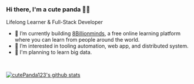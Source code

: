 ### Hi there, I'm a cute panda 🐼👋

Lifelong Learner & Full-Stack Developer

- 🤖 I’m currently building [8Billionminds](https://www.facebook.com/8billionminds/), a free online learning platform where you can learn from people around the world.
- 🤔 I’m interested in tooling automation, web app, and distributed system.
- 🔭 I'm planning to learn big data.

&nbsp;
&nbsp;
<!--
**Languages and Tools:**  
 <code><img height="20" src="https://cdn4.iconfinder.com/data/icons/logos-and-brands/512/181_Java_logo_logos-512.png"></code>
<code><img height="20" src="https://img.icons8.com/color/2x/spring-logo.png"></code>
<code><img height="20" src="https://cdn2.iconfinder.com/data/icons/designer-skills/128/code-programming-javascript-software-develop-command-language-256.png"></code>
<code><img height="20" src="https://cdn4.iconfinder.com/data/icons/logos-3/600/React.js_logo-512.png"></code>
<code><img height="20" src="https://raw.githubusercontent.com/github/explore/80688e429a7d4ef2fca1e82350fe8e3517d3494d/topics/nodejs/nodejs.png"></code>
<code><img height="20" src="https://cdn4.iconfinder.com/data/icons/logos-3/181/MySQL-512.png"></code>
<code><img height="20" src="https://github.com/cncf/artwork/blob/master/other/cncf/stacked/color/cncf-stacked-color.png?raw=true"></code> -->

<a href="https://github.com/cutePanda123/github-readme-stats">
  <img src="https://github-readme-stats.vercel.app/api?username=cutePanda123&show_icons=true&theme=default&count_private=truel" alt="cutePanda123's github stats" />
</a>